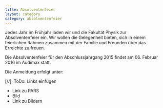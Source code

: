 ```yaml
---
title: Absolventenfeier
layout: category
category: absolventenfeier
---
```

Jedes Jahr im Frühjahr laden wir und die Fakultät Physik zur Absolventenfeier ein. Wir wollen die Gelegenheit bieten, sich in einem feierlichen Rahmen zusammen mit der Familie und Freunden über das Erreichte zu freuen.

Die Absolventenfeier für den Abschlussjahrgang 2015 findet am 06. Februar 2016 im Audimax statt.

Die Anmeldung erfolgt unter:

[//]: ToDo: Links einfügen
- Link zu PARS
- Bild
- Link zu Bildern
